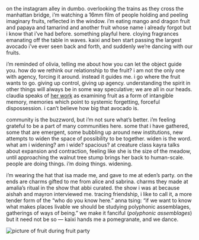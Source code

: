 on the instagram alley in dumbo. overlooking the trains as they cross the manhattan bridge, i’m watching a 16mm film of people holding and peeling imaginary fruits, reflected in the window. i’m eating mango and dragon fruit and papaya and tamarind and another fruit whose name i already forgot but i know that i’ve had before. something playful here. cloying fragrances emanating off the table in waves. kaixi and ben start passing the largest avocado i’ve ever seen back and forth, and suddenly we’re dancing with our fruits.

i’m reminded of olivia, telling me about how you can let the object guide you. how do we rethink our relationship to the fruit? i am not the only one with agency, forcing it around. instead it guides me. i go where the fruit wants to go. giving up control, giving up agency. understanding the spirit in other things will always be in some way speculative; we are all in our heads. claudia speaks of [her work](http://www.claremi.net/) as examining fruit as a form of intangible memory, memories which point to systemic forgetting, forceful dispossession. i can’t believe how big that avocado is.

community is the buzzword, but i’m not sure what’s better. i’m feeling grateful to be a part of many communities here. some that i have gathered, some that are emergent, some bubbling up around new institutions, new attempts to widen the space of possibility to be together. widen is the word. what am i widening? am i wide? spacious? at creature class kayra talks about expansion and contraction, feeling like she is the size of the meadow, until approaching the walnut tree stump brings her back to human-scale. people are doing things. i’m doing things. widening.

i’m wearing the hat that isa made me, and gave to me at eden’s party. on the ends are charms gifted to me from alice and sabrina. charms they made at amalia’s ritual in the show that abbi curated. the show i was at because aishah and mayron interviewed me. tracing friendship, i like to call it, a more tender form of the “who do you know here.” anna tsing: “if we want to know what makes places livable we should be studying polyphonic assemblages, gatherings of ways of being.” we make it fanciful (*polyphonic assemblages*) but it need not be so — kaixi hands me a pomegranate, and we dance.

![picture of fruit during fruit party](https://d2w9rnfcy7mm78.cloudfront.net/29495378/original_694e6e908eb6cb98cc474dbfd3ed89d6.png?1721326773?bc=0)